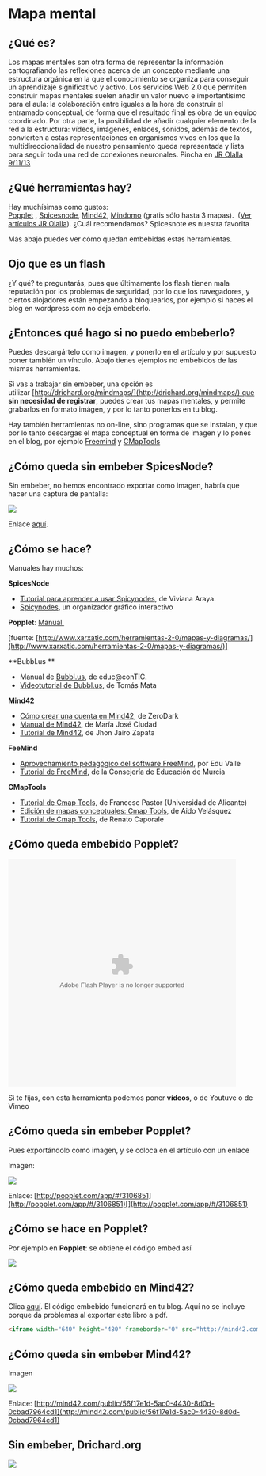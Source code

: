 
# Mapa mental

## ¿Qué es?

Los mapas mentales son otra forma de representar la información cartografiando las reflexiones acerca de un concepto mediante una estructura orgánica en la que el conocimiento se organiza para conseguir un aprendizaje significativo y activo.
Los servicios Web 2.0 que permiten construir mapas mentales suelen añadir un valor nuevo e importantísimo para el aula: la colaboración entre iguales a la hora de construir el entramado conceptual, de forma que el resultado final es obra de un equipo coordinado. Por otra parte, la posibilidad de añadir cualquier elemento de la red a la estructura: vídeos, imágenes, enlaces, sonidos, además de textos, convierten a estas representaciones en organismos vivos en los que la multidireccionalidad de nuestro pensamiento queda representada y lista para seguir toda una red de conexiones neuronales. Pincha en [JR Olalla 9/11/13](http://jr2punto0.blogspot.com.es/2013/11/mapas-mentales.html)

## ¿Qué herramientas hay?

Hay muchísimas como gustos: [Popplet](http://popplet.com/) , [Spicesnode](http://www.spicynodes.org/), [Mind42](http://mind42.com/), [Mindomo](https://www.mindomo.com/es/) (gratis sólo hasta 3 mapas).  ([Ver artículos JR Olalla](http://jr2punto0.blogspot.com.es/search/label/mapas%20conceptuales)). ¿Cuál recomendamos? Spicesnote es nuestra favorita

Más abajo puedes ver cómo quedan embebidas estas herramientas.

## Ojo que es un flash

¿Y qué? te preguntarás, pues que últimamente los flash tienen mala reputación por los problemas de seguridad, por lo que los navegadores, y ciertos alojadores están empezando a bloquearlos, por ejemplo si haces el blog en wordpress.com no deja embeberlo.

## ¿Entonces qué hago si no puedo embeberlo?

Puedes descargártelo como imagen, y ponerlo en el artículo y por supuesto poner también un vínculo. Abajo tienes ejemplos no embebidos de las mismas herramientas.

Si vas a trabajar sin embeber, una opción es utilizar [http://drichard.org/mindmaps/](http://drichard.org/mindmaps/) que **sin necesidad de registrar**, puedes crear tus mapas mentales, y permite grabarlos en formato imágen, y por lo tanto ponerlos en tu blog.

Hay también herramientas no on-line, sino programas que se instalan, y que por lo tanto descargas el mapa conceptual en forma de imagen y lo pones en el blog, por ejemplo [Freemind](http://freemind.sourceforge.net/wiki/index.php/Main_Page) y [CMapTools](http://cmap.ihmc.us/) 



## ¿Cómo queda sin embeber SpicesNode?

Sin embeber, no hemos encontrado exportar como imagen, habría que hacer una captura de pantalla:

![](img/cateduspicesnode.png)

Enlace [aquí](http://www.spicynodes.org/a/1063dae41faf762d665f89c47fe64352).

## ¿Cómo se hace?

Manuales hay muchos:

**SpicesNode**

- [Tutorial para aprender a usar Spicynodes](http://www.slideboom.com/presentations/136537), de Viviana Araya.
- [Spicynodes](http://www.slideshare.net/santiav/spicynodes-5874559), un organizador gráfico interactivo


**Popplet**: [Manual ](http://recursostic.educacion.es/observatorio/web/gl/internet/aplicaciones-web/1029-popplet)

[fuente: [http://www.xarxatic.com/herramientas-2-0/mapas-y-diagramas/](http://www.xarxatic.com/herramientas-2-0/mapas-y-diagramas/)]

**Bubbl.us **

- Manual de [Bubbl.us](http://www.educacontic.es/va/blog/crea-y-comparte-mapas-conceptuales-con-bubbl-us), de educ@conTIC.
- [Videotutorial de Bubbl.us](http://webs.ono.com/tomas.seneca/bubbl/bubbl.html), de Tomás Mata

**Mind42**

- [Cómo crear una cuenta en Mind42](http://www.slideshare.net/ZeroDark/manual-de-min42), de ZeroDark
- [Manual de Mind42](http://es.scribd.com/doc/30862212/Manual-Mind42), de María José Ciudad
- [Tutorial de Mind42](http://es.calameo.com/read/0005765212f065a90f10a), de Jhon Jairo Zapata

**FeeMind**

- [Aprovechamiento pedagógico del software FreeMind](http://www.slideshare.net/edu140271/tutorial-freemind), por Edu Valle
- [Tutorial de FreeMind](http://teleformacion.carm.es/moodle/mod/resource/view.php?id=55691), de la Consejería de Educación de Murcia

**CMapTools**

- [Tutorial de Cmap Tools](http://www.google.es/url?sa=t&amp;source=web&amp;cd=1&amp;sqi=2&amp;ved=0CCEQFjAA&amp;url=http%3A%2F%2Fwww.iered.org%2Fcmapserver%2Fservlet%2FSBReadResourceServlet%3Frid%3D1239999961281_1603882765_101253&amp;rct=j&amp;q=cmaptools%20tutorial&amp;ei=7e40TvqwCoXm-gbX2-yTDQ&amp;usg=AFQjCNFeXUebgSZc7zvEcPV724Dj48AMzA&amp;cad=rja), de Francesc Pastor (Universidad de Alicante)
- [Edición de mapas conceptuales: Cmap Tools](http://es.scribd.com/doc/2465505/Edicion-de-mapas-conceptuales-Cmap-Tools), de Aido Velásquez
- [Tutorial de Cmap Tools](http://issuu.com/colegio776/docs/tutorialcmaptools), de Renato Caporale

## ¿Cómo queda embebido Popplet?



<object type="application/x-shockwave-flash" data="http://popplet.com/app/Popplet_Alpha.swf?page_id=3106851&amp;em=1" width="460" height="460"><param name="allowFullScreen" value="true"></param><param name="allowscriptaccess" value="always"></param><param name="src" value="http://popplet.com/app/Popplet_Alpha.swf?page_id=3106851&amp;em=1"></param><param name="allowfullscreen" value="false"></param></object>

Si te fijas, con esta herramienta podemos poner **vídeos**, o de Youtuve o de Vimeo

## ¿Cómo queda sin embeber Popplet?

Pues exportándolo como imagen, y se coloca en el artículo con un enlace

Imagen:

![](img/poppletcatedu.png)

Enlace: [http://popplet.com/app/#/3106851](http://popplet.com/app/#/3106851)[](http://popplet.com/app/#/3106851)

## ¿Cómo se hace en Popplet?

Por ejemplo en **Popplet**: se obtiene el código embed así

![](img/embebidoPopplet.png)

## ¿Cómo queda embebido en Mind42?

Clica [aquí](http://mind42.com/mindmap/56f17e1d-5ac0-4430-8d0d-0cbad7964cd1). El código embebido funcionará en tu blog. Aquí no se incluye porque da problemas al exportar este libro a pdf.

```html
<iframe width="640" height="480" frameborder="0" src="http://mind42.com/mindmap/56f17e1d-5ac0-4430-8d0d-0cbad7964cd1?rel=embed"></iframe>
```

## ¿Cómo queda sin embeber Mind42?

Imagen

![](img/mind42catedu.png)

Enlace: [http://mind42.com/public/56f17e1d-5ac0-4430-8d0d-0cbad7964cd1](http://mind42.com/public/56f17e1d-5ac0-4430-8d0d-0cbad7964cd1)

## Sin embeber, Drichard.org

![](img/catedudrichard.png)

